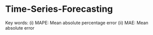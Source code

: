 # Time-Series-Forecasting
Key words:  (i)  MAPE: Mean absolute percentage error
            (ii)  MAE: Mean absolute error
